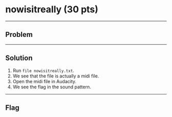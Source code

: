 # nowisitreally (30 pts)

---

## Problem

---

## Solution
1) Run `file nowisitreally.txt`.
2) We see that the file is actually a midi file.
3) Open the midi file in Audacity.
4) We see the flag in the sound pattern.

---

## Flag